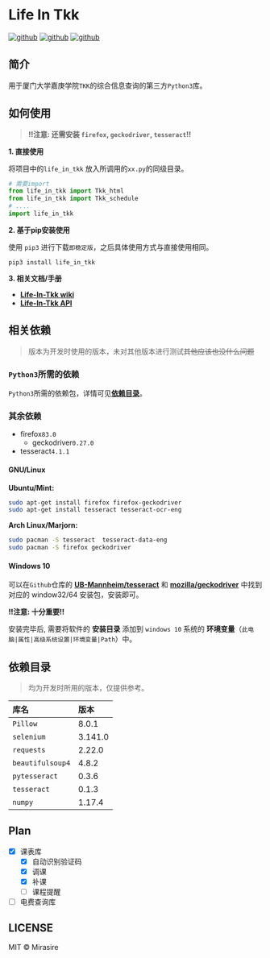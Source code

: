 # Life In Tkk

<p align="left">
<a href="https://github.com/Mirasire"><img src="https://img.shields.io/badge/XUJC-Life%20In%20Tkk-blue.svg" alt="github"></a>
<a href="https://github.com/Mirasire"><img src="https://img.shields.io/github/languages/top/Mirasire/Life-In-Tkk.svg" alt="github"></a>
<a href="https://github.com/Mirasire"><img src="https://img.shields.io/github/license/Mirasire/Life-In-Tkk.svg" alt="github"></a>
</p>

## 简介

用于厦门大学嘉庚学院`TKK`的综合信息查询的第三方`Python3`库。

## 如何使用

> __!!注意: 还需安装 `firefox`, `geckodriver`, `tesseract`!!__

__1. 直接使用__

将项目中的`life_in_tkk` 放入所调用的`xx.py`的同级目录。

```python
# 需要import
from life_in_tkk import Tkk_html
from life_in_tkk import Tkk_schedule
# ....
import life_in_tkk
```

__2. 基于pip安装使用__

使用 `pip3` 进行下载`即稳定版`，之后具体使用方式与直接使用相同。

```
pip3 install life_in_tkk
```

__3. 相关文档/手册__


- [__Life-In-Tkk wiki__](https://github.com/Mirasire/Life-In-Tkk/wiki)
- [__Life-In-Tkk API__](https://github.com/Mirasire/Life-In-Tkk/wiki/API-%E5%8F%82%E8%80%83%E6%96%87%E6%A1%A3)

## 相关依赖

> 版本为开发时使用的版本，未对其他版本进行测试~~其他应该也没什么问题~~

### `Python3`所需的依赖

`Python3`所需的依赖包，详情可见[**依赖目录**](#依赖目录)。

### 其余依赖

- firefox`83.0`
  - geckodriver`0.27.0`
- tesseract`4.1.1`

#### GNU/Linux

__Ubuntu/Mint:__

```bash
sudo apt-get install firefox firefox-geckodriver 
sudo apt-get install tesseract tesseract-ocr-eng
```
__Arch Linux/Marjorn:__

```bash
sudo pacman -S tesseract  tesseract-data-eng
sudo pacman -S firefox geckodriver 
```
#### Windows 10

可以在`Github`仓库的 [**UB-Mannheim/tesseract**](https://github.com/UB-Mannheim/tesseract/wiki) 和 [**mozilla/geckodriver**](https://github.com/mozilla/geckodriver/releases) 中找到对应的 window32/64 安装包，安装即可。

__!!注意: 十分重要!!__

安装完毕后, 需要将软件的 __安装目录__ 添加到 `windows 10` 系统的 __环境变量__（`此电脑|属性|高级系统设置|环境变量|Path`）中。

## 依赖目录

> 均为开发时所用的版本，仅提供参考。

| 库名             | 版本    |
|:-----------------|:--------|
| `Pillow`         | 8.0.1   |
| `selenium`       | 3.141.0 |
| `requests`       | 2.22.0  |
| `beautifulsoup4` | 4.8.2   |
| `pytesseract`    | 0.3.6   |
| `tesseract`      | 0.1.3   |
| `numpy`          | 1.17.4  |


## Plan

- [X] 课表库
   - [X] 自动识别验证码
   - [X] 调课
   - [X] 补课
   - [ ] 课程提醒
- [ ] 电费查询库

## LICENSE

MIT &copy; Mirasire

